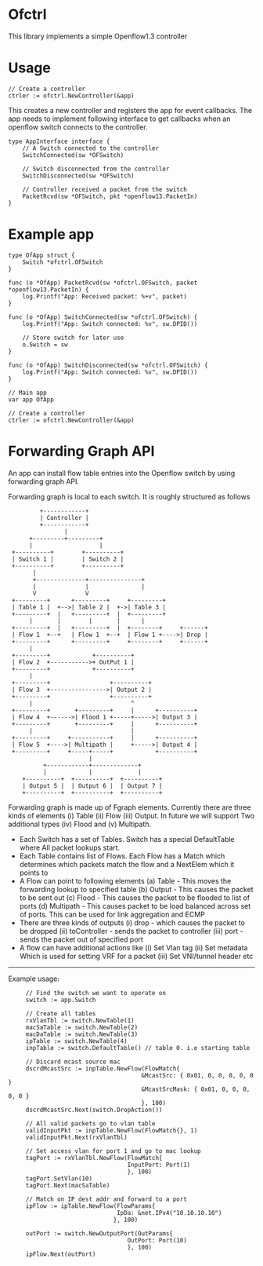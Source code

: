 # Ofctrl

This library implements a simple Openflow1.3 controller

# Usage

    // Create a controller
    ctrler := ofctrl.NewController(&app)

This creates a new controller and registers the app for event callbacks. The app needs to implement following interface to get callbacks when an openflow switch connects to the controller.


    type AppInterface interface {
        // A Switch connected to the controller
        SwitchConnected(sw *OFSwitch)
    
        // Switch disconnected from the controller
        SwitchDisconnected(sw *OFSwitch)
    
        // Controller received a packet from the switch
        PacketRcvd(sw *OFSwitch, pkt *openflow13.PacketIn)
    }

# Example app

    type OfApp struct {
        Switch *ofctrl.OFSwitch
    }
    
    func (o *OfApp) PacketRcvd(sw *ofctrl.OFSwitch, packet *openflow13.PacketIn) {
        log.Printf("App: Received packet: %+v", packet)
    }
    
    func (o *OfApp) SwitchConnected(sw *ofctrl.OFSwitch) {
        log.Printf("App: Switch connected: %v", sw.DPID())
    
        // Store switch for later use
        o.Switch = sw
    }
    
    func (o *OfApp) SwitchDisconnected(sw *ofctrl.OFSwitch) {
        log.Printf("App: Switch connected: %v", sw.DPID())
    }

    // Main app
    var app OfApp
    
    // Create a controller
    ctrler := ofctrl.NewController(&app)
    
# Forwarding Graph API
An app can install flow table entries into the Openflow switch by using forwarding graph API.


 Forwarding graph is local to each switch. It is roughly structured as follows
```
         +------------+
         | Controller |
         +------------+
                |
      +---------+---------+
      |                   |
 +----------+        +----------+
 | Switch 1 |        | Switch 2 |
 +----------+        +----------+
       |
       +--------------+---------------+
       |              |               |
       V              V
 +---------+      +---------+     +---------+
 | Table 1 |  +-->| Table 2 |  +->| Table 3 |
 +---------+  |   +---------+  |  +---------+
      |       |        |       |      |
 +---------+  |   +---------+  |  +--------+     +------+
 | Flow 1  +--+   | Flow 1  +--+  | Flow 1 +---->| Drop |
 +---------+      +---------+     +--------+     +------+
      |
 +---------+            +----------+
 | Flow 2  +----------->+ OutPut 1 |
 +---------+            +----------+
      |
 +---------+                 +----------+
 | Flow 3  +---------------->| Output 2 |
 +---------+                 +----------+
      |                            ^
 +---------+       +---------+     |      +----------+
 | Flow 4  +------>| Flood 1 +-----+----->| Output 3 |
 +---------+       +---------+     |      +----------+
      |                            |
 +---------+     +-----------+     |      +----------+
 | Flow 5  +---->| Multipath |     +----->| Output 4 |
 +---------+     +-----+-----+            +----------+
                       |
          +------------+-------------+
          |            |             |
    +----------+  +----------+  +----------+
    | Output 5 |  | Output 6 |  | Output 7 |
    +----------+  +----------+  +----------+
```

 Forwarding graph is made up of Fgraph elements. Currently there are three
 kinds of elements (i) Table (ii) Flow (iii) Output. In future we will support
 Two additional types (iv) Flood and (v) Multipath.
 - Each Switch has a set of Tables. Switch has a special DefaultTable where
   All packet lookups start.
 - Each Table contains list of Flows. Each Flow has a Match which determines
   which packets match the flow and a NextElem which it points to
 - A Flow can point to following elements
      (a) Table - This moves the forwarding lookup to specified table
      (b) Output - This causes the packet to be sent out
      (c) Flood  - This causes the packet to be flooded to list of ports
      (d) Multipath - This causes packet to be load balanced across set of
                      ports. This can be used for link aggregation and ECMP
 - There are three kinds of outputs
      (i) drop - which causes the packet to be dropped
      (ii) toController - sends the packet to controller
      (iii) port - sends the packet out of specified port
 - A flow can have additional actions like (i) Set Vlan tag (ii) Set metadata
   Which is used for setting VRF for a packet (iii) Set VNI/tunnel header etc

 ----------------------------------------------------------------
 Example usage:
```
     // Find the switch we want to operate on
     switch := app.Switch
     
     // Create all tables
     rxVlanTbl := switch.NewTable(1)
     macSaTable := switch.NewTable(2)
     macDaTable := switch.NewTable(3)
     ipTable := switch.NewTable(4)
     inpTable := switch.DefaultTable() // table 0. i.e starting table
    
     // Discard mcast source mac
     dscrdMcastSrc := inpTable.NewFlow(FlowMatch{
                                      &McastSrc: { 0x01, 0, 0, 0, 0, 0 }
                                      &McastSrcMask: { 0x01, 0, 0, 0, 0, 0 }
                                      }, 100)
     dscrdMcastSrc.Next(switch.DropAction())
    
     // All valid packets go to vlan table
     validInputPkt := inpTable.NewFlow(FlowMatch{}, 1)
     validInputPkt.Next(rxVlanTbl)
    
     // Set access vlan for port 1 and go to mac lookup
     tagPort := rxVlanTbl.NewFlow(FlowMatch{
                                  InputPort: Port(1)
                                  }, 100)
     tagPort.SetVlan(10)
     tagPort.Next(macSaTable)
    
     // Match on IP dest addr and forward to a port
     ipFlow := ipTable.NewFlow(FlowParams{
                               IpDa: &net.IPv4("10.10.10.10")
                              }, 100)
    
     outPort := switch.NewOutputPort(OutParams{
                                  OutPort: Port(10)
                                  }, 100)
     ipFlow.Next(outPort)
```
